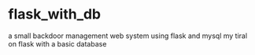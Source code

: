 # flask_with_db
a small backdoor management web system using flask and mysql
my tiral on flask with a basic database

